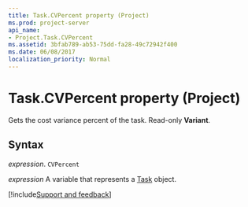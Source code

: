 ```yaml
---
title: Task.CVPercent property (Project)
ms.prod: project-server
api_name:
- Project.Task.CVPercent
ms.assetid: 3bfab789-ab53-75dd-fa28-49c72942f400
ms.date: 06/08/2017
localization_priority: Normal
---
```



# Task.CVPercent property (Project)

Gets the cost variance percent of the task. Read-only  **Variant**.


## Syntax

_expression_. `CVPercent`

_expression_ A variable that represents a [Task](./Project.Task.md) object.

[!include[Support and feedback](~/includes/feedback-boilerplate.md)]
